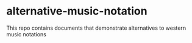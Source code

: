 # alternative-music-notation
This repo contains documents that demonstrate alternatives to western music notations
